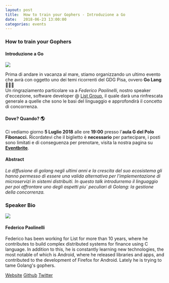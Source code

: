 ```yaml
---
layout: post
title:  How to train your Gophers - Introduzione a Go
date:   2018-06-23 13:00:00
categories: events
---
```

### How to train your Gophers  
#### Introduzione a Go
<img style="display: block; margin: 0 auto;" src="https://secure.meetupstatic.com/photos/event/e/6/2/6/highres_472198918.jpeg"/>

Prima di andare in vacanza al mare, stiamo organizzando un ultimo evento che avrà con oggetto uno dei temi ricorrenti del GDG Pisa, ovvero **Go Lang** 🎉🎉🎉  
Un ringraziamento particolare va a *Federico Paolinelli*, nostro speaker d'eccezione, software developer @ [List Group](http://www.list-group.com/uk/list-group.asp), il quale darà una rinfrescata generale a quelle che sono le basi del linguaggio e approfondirà il concetto di concorrenza.

#### Dove? Quando? 🌎

Ci vediamo giorno **5 Luglio 2018** alle ore **19:00** presso l'**aula G del Polo Fibonacci.** 
Ricordatevi che il biglietto è **necessario** per partecipare, i posti sono limitati e di conseguenza per prenotare, 
visita la nostra pagina su **[Eventbrite](https://www.eventbrite.it/e/biglietti-how-to-train-your-gophers-introduzione-a-go-47253066193)**.

#### Abstract

*La diffusione di golang negli ultimi anni e la crescita del suo ecosistema gli hanno permesso di essere una valida alternativa per l'implementazione di microservizi in sistemi distribuiti.
In questo talk introdurremo il linguaggio per poi affrontare uno degli aspetti piu` peculiari di Golang: la gestione della concorrenza.*

### Speaker Bio

<div class="container-fluid">
    <div class="row">
        <div class="col-sm-3">
            <img src="https://i.imgur.com/akPKKKz.gif">
        </div>
        <div class="col-sm-9">
            <h4>Federico Paolinelli</h4>
            <p>Federico has been working for List for more than 10 years, where he contributes to build complex distributed systems for finance using C language. In addition to this, he is constantly learning new technologies, the most notable of which is Android, where he released libraries and apps, and contributed to the development of Firefox for Android. Lately he is trying to tame Golang's gophers.
            </p>
            <p>
                <a href="http://fedepaol.github.io/">Website</a> <a href="https://github.com/fedepaol">Github</a> <a href="https://twitter.com/fedepaol">Twitter</a>
            </p>
        </div>
    </div>
</div>
